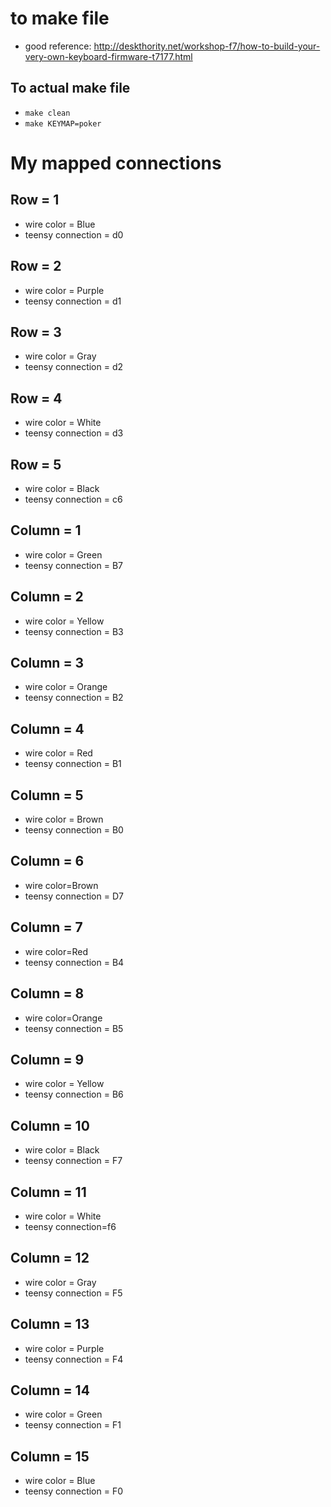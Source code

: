 # to make file


* good reference: http://deskthority.net/workshop-f7/how-to-build-your-very-own-keyboard-firmware-t7177.html
## To actual make file
* `make clean`
* `make KEYMAP=poker`


# My mapped connections

## Row = 1
  * wire color = Blue
  * teensy connection = d0
  
## Row = 2
  * wire color = Purple
  * teensy connection = d1
  
## Row = 3
  * wire color = Gray
  * teensy connection = d2
  
## Row = 4
  * wire color = White
  * teensy connection = d3
  
## Row = 5
  * wire color = Black
  * teensy connection = c6
  

## Column = 1  
  * wire color = Green
  * teensy connection = B7 
  
## Column = 2  
  * wire color = Yellow
  * teensy connection = B3 
  
## Column = 3  
  * wire color = Orange
  * teensy connection = B2 
  
## Column = 4  
  * wire color = Red
  * teensy connection = B1 
  
## Column = 5  
  * wire color = Brown
  * teensy connection = B0 
  
## Column = 6   
  * wire color=Brown
  * teensy connection = D7 
  
## Column = 7   
  * wire color=Red
  * teensy connection = B4 
  
## Column = 8   
  * wire color=Orange
  * teensy connection = B5 
  
## Column = 9  
  * wire color = Yellow
  * teensy connection = B6 
  
## Column = 10 
  * wire color = Black
  * teensy connection = F7 
  
## Column = 11 
  * wire color = White
  * teensy connection=f6  
  
## Column = 12 
  * wire color = Gray
  * teensy connection = F5 
  
## Column = 13  
  * wire color = Purple
  * teensy connection = F4 
  
## Column = 14 
  * wire color = Green
  * teensy connection = F1 
  
## Column = 15  
  * wire color = Blue
  * teensy connection = F0 
  

